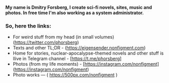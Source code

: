**My name is Dmitry Forsberg, I create sci-fi novels, sites, music and photos.
In free time I'm also working as a system administrator.**

### So, here the links:

- For weird stuff from my head (in small volumes) (https://twitter.com/phorsberg)
- Texts and other TL;DR - (https://eigensender.nonfigment.com)
- Home for stories, nuclear-apocalypse-themed novels and other stuff is llive in Telegram channel - [https://t.me/phorsberg] 
- Photos (from my life moments) - [https://instagram.com/nonfigment] (https://instagram.com/nonfigment)
- Photo works — ( https://500px.com/nonfigment )



